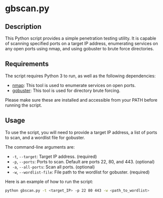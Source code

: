 # gbscan.py

## Description
This Python script provides a simple penetration testing utility. It is capable of scanning specified ports on a target IP address, enumerating services on any open ports using nmap, and using gobuster to brute force directories.

## Requirements
The script requires Python 3 to run, as well as the following dependencies:

- [nmap](https://nmap.org/): This tool is used to enumerate services on open ports.
- [gobuster](https://github.com/OJ/gobuster): This tool is used for directory brute forcing.

Please make sure these are installed and accessible from your PATH before running the script.

## Usage
To use the script, you will need to provide a target IP address, a list of ports to scan, and a wordlist file for gobuster.

The command-line arguments are:

- `-t`, `--target`: Target IP address. (required)
- `-p`, `--ports`: Ports to scan. Default are ports 22, 80, and 443. (optional)
- `-a`, `--all-ports`: Scan all ports. (optional)
- `-w`, `--wordlist-file`: File path to the wordlist for gobuster. (required)

Here is an example of how to run the script:

```bash
python gbscan.py -t <target_IP> -p 22 80 443 -w <path_to_wordlist>
